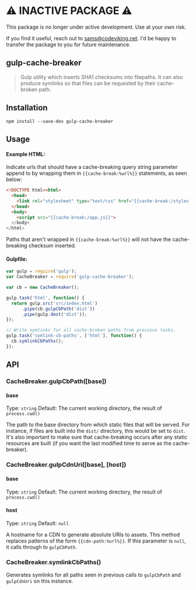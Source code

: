# ⚠️ INACTIVE PACKAGE ⚠️

This package is no longer under active development. Use at your own risk.

If you find it useful, reach out to [sams@codeviking.net](mailto:sams@codeviking.net).
I'd be happy to transfer the package to you for future maintenance.

## gulp-cache-breaker

> Gulp utility which inserts SHA1 checksums into filepaths. It can also produce symlinks so that files can be requested by their cache-broken path.

## Installation

```
npm install --save-dev gulp-cache-breaker
```

## Usage

#### Example HTML:

Indicate urls that should have a cache-breaking query string parameter append to by wrapping them in `{{cache-break:%url%}}` statements, as seen below:

``` html
<!DOCTYPE html><html>
  <head>
    <link rel="stylesheet" type="text/css" href="{{cache-break:/styles.css}}">
  </head>
  <body>
	<script src="{{cache-break:/app.js}}">
  </body>
</html>
```

Paths that aren't wrapped in `{{cache-break:%url%}}` will not have the cache-breaking checksum inserted.


#### Gulpfile:

``` js
var gulp = require('gulp');
var CacheBreaker = require('gulp-cache-breaker');

var cb = new CacheBreaker();

gulp.task('html', function() {
  return gulp.src('src/index.html')
      .pipe(cb.gulpCbPath('dist'))
      .pipe(gulp.dest('dist'));
});

// Write symlinks for all cache-broken paths from previous tasks.
gulp.task('symlink-cb-paths', ['html'], function() {
  cb.symlinkCbPaths();
});
```

## API

### CacheBreaker.gulpCbPath([base])

#### base

Type: `string`
Default: The current working directory, the result of `process.cwd()`

The path to the base directory from which static files that will be served.  For instance, if files are built into the `dist/` directory, this would be set to `dist`.  It's also important to make sure that cache-breaking occurs after any static resources are built (if you want the last modified time to serve as the cache-breaker).

### CacheBreaker.gulpCdnUri([base], [host])

#### base

Type: `string`
Default: The current working directory, the result of `process.cwd()`

#### host

Type: `string`
Default: `null`

A hostname for a CDN to generate absolute URIs to assets. This method replaces patterns of the form `{{cdn-path:%url%}}`. If this parameter is `null`, it calls through to `gulpCbPath`.

### CacheBreaker.symlinkCbPaths()

Generates symlinks for all paths seen in previous calls to `gulpCbPath` and `gulpCdnUri` on this instance.
